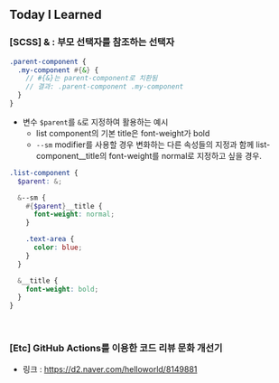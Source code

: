 ## Today I Learned

### [SCSS] & : 부모 선택자를 참조하는 선택자

```scss
.parent-component {
  .my-component #{&} {
    // #{&}는 parent-component로 치환됨
    // 결과: .parent-component .my-component
  }
}
```

- 변수 `$parent`를 `&`로 지정하여 활용하는 예시
  - list component의 기본 title은 font-weight가 bold
  - `--sm` modifier를 사용할 경우 변화하는 다른 속성들의 지정과 함께 list-component\_\_title의 font-weight를 normal로 지정하고 싶을 경우.

```scss
.list-component {
  $parent: &;

  &--sm {
    #{$parent}__title {
      font-weight: normal;
    }

    .text-area {
      color: blue;
    }
  }

  &__title {
    font-weight: bold;
  }
}
```

<br />

### [Etc] GitHub Actions를 이용한 코드 리뷰 문화 개선기

- 링크 : https://d2.naver.com/helloworld/8149881
